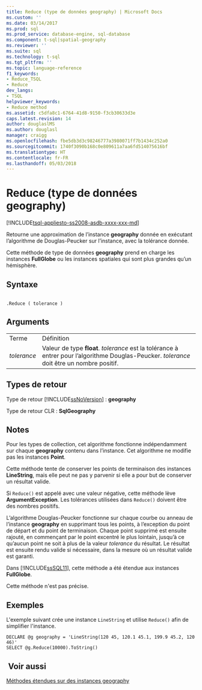 ```yaml
---
title: Reduce (type de données geography) | Microsoft Docs
ms.custom: ''
ms.date: 03/14/2017
ms.prod: sql
ms.prod_service: database-engine, sql-database
ms.component: t-sql|spatial-geography
ms.reviewer: ''
ms.suite: sql
ms.technology: t-sql
ms.tgt_pltfrm: ''
ms.topic: language-reference
f1_keywords:
- Reduce_TSQL
- Reduce
dev_langs:
- TSQL
helpviewer_keywords:
- Reduce method
ms.assetid: c5dfa8c1-6764-41d8-9150-f3cb30633d3e
caps.latest.revision: 14
author: douglaslMS
ms.author: douglasl
manager: craigg
ms.openlocfilehash: fbe5db3d3c98246777a3980071ff7b1434c252a0
ms.sourcegitcommit: 1740f3090b168c0e809611a7aa6fd514075616bf
ms.translationtype: HT
ms.contentlocale: fr-FR
ms.lasthandoff: 05/03/2018
---
```

# <a name="reduce-geography-data-type-"></a>Reduce (type de données geography)
[!INCLUDE[tsql-appliesto-ss2008-asdb-xxxx-xxx-md](../../includes/tsql-appliesto-ss2008-asdb-xxxx-xxx-md.md)]

  Retourne une approximation de l’instance **geography** donnée en exécutant l’algorithme de Douglas-Peucker sur l’instance, avec la tolérance donnée.  
  
 Cette méthode de type de données **geography** prend en charge les instances **FullGlobe** ou les instances spatiales qui sont plus grandes qu’un hémisphère.  
  
## <a name="syntax"></a>Syntaxe  
  
```  
  
.Reduce ( tolerance )  
```  
  
## <a name="arguments"></a>Arguments  
  
|||  
|-|-|  
|Terme|Définition|  
|*tolerance*|Valeur de type **float**. *tolerance* est la tolérance à entrer pour l’algorithme Douglas-Peucker. *tolerance* doit être un nombre positif.|  
  
## <a name="return-types"></a>Types de retour  
 Type de retour [!INCLUDE[ssNoVersion](../../includes/ssnoversion-md.md)] : **geography**  
  
 Type de retour CLR : **SqlGeography**  
  
## <a name="remarks"></a>Notes   
 Pour les types de collection, cet algorithme fonctionne indépendamment sur chaque **geography** contenu dans l’instance. Cet algorithme ne modifie pas les instances **Point**.  
  
 Cette méthode tente de conserver les points de terminaison des instances **LineString**, mais elle peut ne pas y parvenir si elle a pour but de conserver un résultat valide.  
  
 Si `Reduce()` est appelé avec une valeur négative, cette méthode lève **ArgumentException**. Les tolérances utilisées dans `Reduce()` doivent être des nombres positifs.  
  
 L’algorithme Douglas-Peucker fonctionne sur chaque courbe ou anneau de l’instance **geography** en supprimant tous les points, à l’exception du point de départ et du point de terminaison. Chaque point supprimé est ensuite rajouté, en commençant par le point excentré le plus lointain, jusqu’à ce qu’aucun point ne soit à plus de la valeur *tolerance* du résultat. Le résultat est ensuite rendu valide si nécessaire, dans la mesure où un résultat valide est garanti.  
  
 Dans [!INCLUDE[ssSQL11](../../includes/sssql11-md.md)], cette méthode a été étendue aux instances **FullGlobe**.  
  
 Cette méthode n'est pas précise.  
  
## <a name="examples"></a>Exemples  
 L'exemple suivant crée une instance `LineString` et utilise `Reduce()` afin de simplifier l'instance.  
  
```  
DECLARE @g geography = 'LineString(120 45, 120.1 45.1, 199.9 45.2, 120 46)'  
SELECT @g.Reduce(10000).ToString()  
```  
  
## <a name="see-also"></a> Voir aussi  
 [Méthodes étendues sur des instances geography](../../t-sql/spatial-geography/extended-methods-on-geography-instances.md)  
  
  
